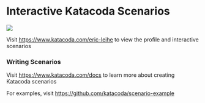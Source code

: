 # Interactive Katacoda Scenarios

[![](http://shields.katacoda.com/katacoda/eric-leihe/count.svg)](https://www.katacoda.com/eric-leihe "Get your profile on Katacoda.com")

Visit https://www.katacoda.com/eric-leihe to view the profile and interactive scenarios

### Writing Scenarios
Visit https://www.katacoda.com/docs to learn more about creating Katacoda scenarios

For examples, visit https://github.com/katacoda/scenario-example
